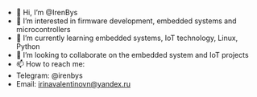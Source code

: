 - 👋 Hi, I’m @IrenBys
- 👀 I’m interested in firmware development, embedded systems and microcontrollers
- 🌱 I’m currently learning embedded systems, IoT technology, Linux, Python
- 💞️ I’m looking to collaborate on the embedded system and IoT projects
- 📫 How to reach me:
- Telegram: @irenbys
- Email: irinavalentinovn@yandex.ru

<!---
IrenBys/IrenBys is a ✨ special ✨ repository because its `README.md` (this file) appears on your GitHub profile.
You can click the Preview link to take a look at your changes.
--->
